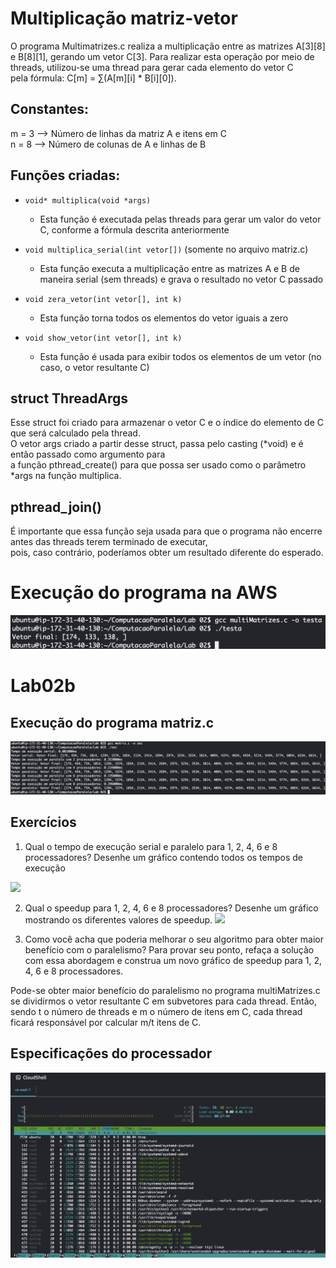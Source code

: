 # Multiplicação matriz-vetor
O programa Multimatrizes.c realiza a multiplicação entre as matrizes A[3][8] e B[8][1], gerando um vetor C[3].
Para realizar esta operação por meio de threads, utilizou-se uma thread para gerar cada elemento do vetor C  
pela fórmula: C[m] = ∑(A[m][i] * B[i][0]).

## Constantes:
m = 3 --> Número de linhas da matriz A e itens em C  
n = 8 --> Número de colunas de A e linhas de B

## Funções criadas:  
* `void* multiplica(void *args)`
  * Esta função é executada pelas threads para gerar um valor do vetor C, conforme a fórmula descrita anteriormente
    
* `void multiplica_serial(int vetor[])` (somente no arquivo matriz.c)
  * Esta função executa a multiplicação entre as matrizes A e B de maneira serial (sem threads) e grava o resultado no vetor C passado
  
* `void zera_vetor(int vetor[], int k)`
  * Esta função torna todos os elementos do vetor iguais a zero
  
* `void show_vetor(int vetor[], int k)`
  * Esta função é usada para exibir todos os elementos de um vetor (no caso, o vetor resultante C)

## struct ThreadArgs
Esse struct foi criado para armazenar o vetor C e o índice do elemento de C que será calculado pela thread.  
O vetor args criado a partir desse struct, passa pelo casting (*void) e é então passado como argumento para  
a função pthread_create() para que possa ser usado como o parâmetro *args na função multiplica.

## pthread_join()
É importante que essa função seja usada para que o programa não encerre antes das threads terem terminado de executar,  
pois, caso contrário, poderíamos obter um resultado diferente do esperado.

# Execução do programa na AWS
![](https://github.com/david-pessoa/ComputacaoParalela/blob/main/Lab%2002/executa%20multimatrizes.png)

# Lab02b
## Execução do programa matriz.c
![](https://github.com/david-pessoa/ComputacaoParalela/blob/main/Lab%2002/executa%20matrizes.png)  
## Exercícios
1. Qual o tempo de execução serial e paralelo para 1, 2, 4, 6 e 8 processadores? Desenhe um gráfico contendo todos os tempos de execução
   
![](https://github.com/david-pessoa/ComputacaoParalela/blob/main/Lab%2002/Gr%C3%A1fico%20dos%20tempos.jpeg) <!--Foto gráfico dos tempos-->

2. Qual o speedup para 1, 2, 4, 6 e 8 processadores? Desenhe um gráfico mostrando os diferentes valores de speedup.
 ![](https://github.com/david-pessoa/ComputacaoParalela/blob/main/Lab%2002/Gr%C3%A1fico%20dos%20speed%20up.jpeg) <!--Foto gráfico speed up-->

3. Como você acha que poderia melhorar o seu algoritmo para obter maior benefício com o paralelismo? Para provar seu ponto, refaça a solução com essa abordagem e construa um novo gráfico de speedup para 1, 2, 4, 6 e 8 processadores.

Pode-se obter maior benefício do paralelismo no programa multiMatrizes.c se dividirmos o vetor resultante C em subvetores para cada thread. Então, sendo t o número de threads e m o número de itens em C, cada thread ficará responsável por calcular m/t itens de C.

## Especificações do processador
![](https://github.com/david-pessoa/ComputacaoParalela/blob/main/Lab%2002/htop.png)


  
